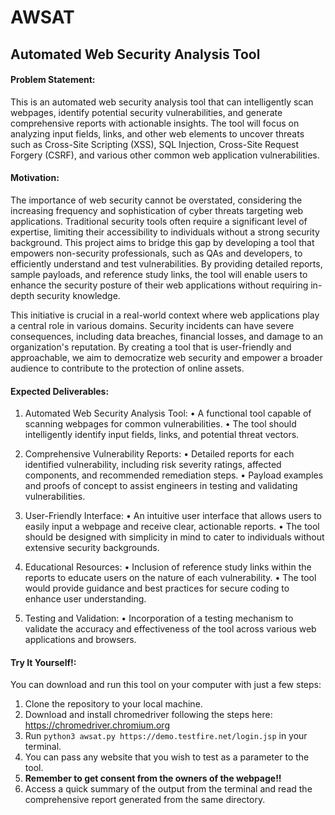 # AWSAT
## Automated Web Security Analysis Tool

#### Problem Statement:
This is an automated web security analysis tool that can intelligently scan webpages, identify potential security vulnerabilities, and generate comprehensive reports with actionable insights. The tool will focus on analyzing input fields, links, and other web elements to uncover threats such as Cross-Site Scripting (XSS), SQL Injection, Cross-Site Request Forgery (CSRF), and various other common web application vulnerabilities.

#### Motivation:
The importance of web security cannot be overstated, considering the increasing frequency and sophistication of cyber threats targeting web applications. Traditional security tools often require a significant level of expertise, limiting their accessibility to individuals without a strong security background. This project aims to bridge this gap by developing a tool that empowers non-security professionals, such as QAs and developers, to efficiently understand and test vulnerabilities. By providing detailed reports, sample payloads, and reference study links, the tool will enable users to enhance the security posture of their web applications without requiring in-depth security knowledge.

This initiative is crucial in a real-world context where web applications play a central role in various domains. Security incidents can have severe consequences, including data breaches, financial losses, and damage to an organization's reputation. By creating a tool that is user-friendly and approachable, we aim to democratize web security and empower a broader audience to contribute to the protection of online assets.

#### Expected Deliverables:

1.	Automated Web Security Analysis Tool:
•	A functional tool capable of scanning webpages for common vulnerabilities.
•	The tool should intelligently identify input fields, links, and potential threat vectors.

2.	Comprehensive Vulnerability Reports:
•	Detailed reports for each identified vulnerability, including risk severity ratings, affected components, and recommended remediation steps.
•	Payload examples and proofs of concept to assist engineers in testing and validating vulnerabilities.

3.	User-Friendly Interface:
•	An intuitive user interface that allows users to easily input a webpage and receive clear, actionable reports.
•	The tool should be designed with simplicity in mind to cater to individuals without extensive security backgrounds.

4.	Educational Resources:
•	Inclusion of reference study links within the reports to educate users on the nature of each vulnerability.
•	The tool would provide guidance and best practices for secure coding to enhance user understanding.

5.	Testing and Validation:
•	Incorporation of a testing mechanism to validate the accuracy and effectiveness of the tool across various web applications and browsers.

#### Try It Yourself!:
You can download and run this tool on your computer with just a few steps:

1. Clone the repository to your local machine.
2. Download and install chromedriver following the steps here: https://chromedriver.chromium.org
3. Run ```python3 awsat.py https://demo.testfire.net/login.jsp``` in your terminal.
4. You can pass any website that you wish to test as a parameter to the tool.
5. **Remember to get consent from the owners of the webpage!!**
6. Access a quick summary of the output from the terminal and read the comprehensive report generated from the same directory.
